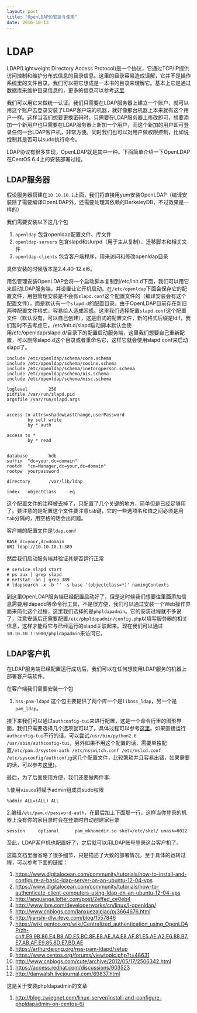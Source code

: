 ```yaml
---
layout: post
title: "OpenLDAP的安装与使用"
date: 2016-10-13
---
```

# LDAP

LDAP(Lightweight Directory Access Protocol)是一个协议，它通过TCP/IP提供访问控制和维护分布式信息的目录信息。这里的目录容易造成误解，它并不是操作系统里的文件目录，我们可以把它想成是一本书的目录来理解它。基本上它是通过数据库来维护目录信息的，更多的信息可以参考[这里](https://zh.wikipedia.org/wiki/%E8%BD%BB%E5%9E%8B%E7%9B%AE%E5%BD%95%E8%AE%BF%E9%97%AE%E5%8D%8F%E8%AE%AE)

我们可以用它来做统一认证。我们只需要在LDAP服务器上建立一个账户，就可以用这个账户去登录安装了LDAP客户端的机器，就好像那台机器上本来就有这个用户一样。这样当我们想要更换密码时，只需要在LDAP服务器上修改即可，想要添加一个新用户也只需要在LDAP服务器上新加一个用户，而这个新加的用户即可登录任何一台LDAP客户机，非常方便。同时我们也可以对用户做权限控制，比如说控制其是否可以sudo执行命令。

LDAP协议有很多实现，OpenLDAP就是其中一种。下面简单介绍一下OpenLDAP在CentOS 6.4上的安装部署过程。

## LDAP服务器
假设服务器搭建在`10.10.10.1`上面，我们将直接用yum安装OpenLDAP（编译安装除了需要编译OpenLDAP外，还需要处理其依赖的BerkeleyDB，不过效果是一样的）

我们需要安装以下这几个包
1. `openldap` 包含openldap配置文件、库文件
2. `openldap-servers` 包含slapd和slurpd（用于主从复制）、迁移脚本和相关文件
3. `openldap-clients` 包含客户端程序，用来访问和修改openldap目录

具体安装的时候版本是2.4.40-12.el6。

用包管理安装OpenLDAP会将一个启动脚本复制到/etc/init.d下面，我们可以用它来启动LDAP服务端，并设置让它开机启动。在`/etc/openldap`下面会保存它的配置文件，用包管理安装是不会有`slapd.conf`这个配置文件的（编译安装会有这个配置文件），而是默认有一个`slapd.d`的配置目录。由于OpenLDAP目前存在新旧两种配置文件格式，容易给人造成困惑。这里我们选择配置`slapd.conf`这个配置文件（默认没有，可以自己创建），这是旧式的配置文件，新的格式后缀是ldif，我们暂时不去考虑它。/etc/init.d/slapd启动脚本默认会使用/etc/openldap/slapd.d/目录下的配置启动服务端，这里我们想要自己重新配置，可以删除slapd.d这个目录或者重命名它，这样它就会使用slapd.conf来启动slapd了。

```
include /etc/openldap/schema/core.schema
include /etc/openldap/schema/cosine.schema
include /etc/openldap/schema/inetorgperson.schema
include /etc/openldap/schema/nis.schema
include /etc/openldap/schema/misc.schema

loglevel        256
pidfile /var/run/slapd.pid
argsfile /var/run/slapd.args


access to attrs=shadowLastChange,userPassword
        by self write
        by * auth

access to *
        by * read


database        hdb
suffix  "dc=your,dc=domain"
rootdn  "cn=Manager,dc=your,dc=domain"
rootpw  yourpassword

directory       /var/lib/ldap

index   objectClass     eq
```

这个配置文件的注释被去掉了，只配置了几个关键的地方，简单但是已经足够用了。要注意的是配置这个文件要注意`tab`键，它的一些选项名和值之间必须是用`tab`分隔的，用空格的话会出问题。

客户端的配置文件是`ldap.conf`

```
BASE dc=your,dc=domain
URI ldap://10.10.10.1:389
```

然后我们启动服务端并验证其是否运行正常

```
# service slapd start
# ps aux | grep slapd
# netstat -an | grep 389
# ldapsearch -x -b '' -s base '(objectclass=*)' namingContexts
```

到这里OpenLDAP服务端已经配置启动好了，但是这时候我们想要往里面添加信息需要用ldapadd等命令行工具，不是很方便，我们可以通过安装一个Web操作界面来简化这个过程，这里我们选择的是`phpldapadmin`。它的安装过程就不多说了，注意安装后还需要配置`/etc/phpldapadmin/config.php`以填写服务器的相关信息，这样才能将它与已经运行的slapd关联起来。现在我们可以通过`10.10.10.1:5000/phpldapadmin`来访问它。


## LDAP客户机
在LDAP服务端已经配置运行成功后，我们可以在任何想使用LDAP服务的机器上部署客户端软件。

在客户端我们需要安装一个包
1. `nss-pam-ldapd` 这个包主要提供了两个库一个是`libnss_ldap`，另一个是`pam_ldap`。

接下来我们可以通过`authconfig-tui`来进行配置，这是一个命令行里的图形界面，我们只需要选择几个选项就可以了。具体过程可以参考[这里](http://www.ibm.com/developerworks/cn/linux/l-openldap/)。如果直接运行`authconfig-tui`不行的话，可以尝试`/usr/bin/python2.6 /usr/sbin/authconfig-tui`，另外如果不用这个配置的话，需要单独配置`/etc/pam.d/system-auth /etc/nsswitch.conf /etc/nslcd.conf /etc/sysconfig/authconfig`这几个配置文件，比较繁琐并且容易出错，如果需要的话，可以参考[这里](http://anquange.lofter.com/post/2effed_ce0eb4))。

最后，为了后面使用方便，我们还要做两件事:

1.使用`visudo`将赋予admin组成员sudo权限

```
%admin ALL=(ALL) ALL
```

2.编辑`/etc/pam.d/password-auth`，在最后加上下面那一行，这样当你登录的机器上没有你的家目录时会在登录时自动创建家目录

```
session     optional      pam_mkhomedir.so skel=/etc/skel/ umask=0022
```

至此，LDAP客户机也配置好了，之后就可以用LDAP账号登录这台客户机了。


这篇文档里面省略了很多细节，只是描述了大致的部署情况，至于具体的运转过程，可以参考下面的链接：
1. https://www.digitalocean.com/community/tutorials/how-to-install-and-configure-a-basic-ldap-server-on-an-ubuntu-12-04-vps
2. https://www.digitalocean.com/community/tutorials/how-to-authenticate-client-computers-using-ldap-on-an-ubuntu-12-04-vps 
3. http://anquange.lofter.com/post/2effed_ce0eb4
4. http://www.ibm.com/developerworks/cn/linux/l-openldap/
5. http://www.cnblogs.com/lanxuezaipiao/p/3664676.html
6. http://jianshi-dlw.iteye.com/blog/1557846
7. https://wiki.gentoo.org/wiki/Centralized_authentication_using_OpenLDAP/zh-cn#.E9.9B.86.E4.B8.AD.E5.BC.8F.E8.AE.A4.E8.AF.81.E5.AE.A2.E6.88.B7.E7.AB.AF.E9.85.8D.E7.BD.AE
8. https://arthurdejong.org/nss-pam-ldapd/setup
9. https://www.centos.org/forums/viewtopic.php?t=48631
10. http://www.cnblogs.com/cute/archive/2012/05/17/2506342.html
11. https://access.redhat.com/discussions/903523
12. http://danwalsh.livejournal.com/69837.html

这是关于安装phpldapadmin的文章
1. http://blog.zwiegnet.com/linux-server/install-and-configure-phpldapadmin-on-centos-6/
